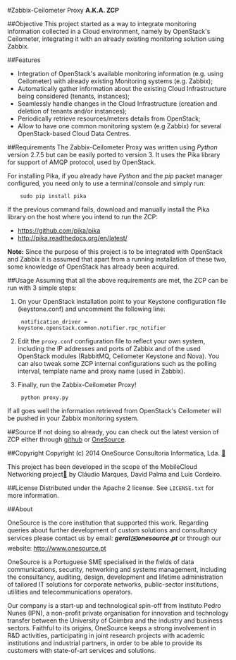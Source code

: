 #Zabbix-Ceilometer Proxy
**A.K.A. ZCP**

##Objective
This project started as a way to integrate monitoring information collected in a Cloud environment, namely by OpenStack's Ceilometer, integrating it with an already existing monitoring solution using Zabbix.

##Features
* Integration of OpenStack's available monitoring information (e.g. using Ceilometer) with already existing Monitoring systems (e.g. Zabbix);
* Automatically gather information about the existing Cloud Infrastructure being considered (tenants, instances);
* Seamlessly handle changes in the Cloud Infrastructure (creation and deletion of tenants and/or instances);
* Periodically retrieve resources/meters details from OpenStack;
* Allow to have one common monitoring system (e.g Zabbix) for several OpenStack-based Cloud Data Centres.

##Requirements
The Zabbix-Ceilometer Proxy was written using _Python_ version 2.7.5 but can be easily ported to version 3. It uses the Pika library for support of AMQP protocol, used by OpenStack.

For installing Pika, if you already have _Python_ and the _pip_ packet manager configured, you need only to use a terminal/console and simply run:

		sudo pip install pika

If the previous command fails, download and manually install the Pika library on the host where you intend to run the ZCP:

* https://github.com/pika/pika
* http://pika.readthedocs.org/en/latest/

**Note:** Since the purpose of this project is to be integrated with OpenStack and Zabbix it is assumed that apart from a running installation of these two, some knowledge of OpenStack has already been acquired.

##Usage
Assuming that all the above requirements are met, the ZCP can be run with 3 simple steps:

1. On your OpenStack installation point to your Keystone configuration file (keystone.conf) and uncomment the following line:

		notification_driver = keystone.openstack.common.notifier.rpc_notifier

2. Edit the `proxy.conf` configuration file to reflect your own system, including the IP addresses and ports of Zabbix and of the used OpenStack modules (RabbitMQ, Ceilometer Keystone and Nova). You can also tweak some ZCP internal configurations such as the polling interval, template name and proxy name (used in Zabbix).

3. Finally, run the Zabbix-Ceilometer Proxy!

		python proxy.py

If all goes well the information retrieved from OpenStack's Ceilometer will be pushed in your Zabbix monitoring system.

##Source
If not doing so already, you can check out the latest version of ZCP either through [github](https://github.com/OneSourceConsult/ZabbixCeilometer-Proxy) or [OneSource](www.onesource.pt).

##Copyright
Copyright (c) 2014 OneSource Consultoria Informatica, Lda. [🔗](http://www.onesource.pt)

This project has been developed in the scope of the MobileCloud Networking project[🔗](http://mobile-cloud-networking.eu) by Cláudio Marques, David Palma and Luis Cordeiro.

##License
Distributed under the Apache 2 license. See ``LICENSE.txt`` for more information.

##About

OneSource is the core institution that supported this work. Regarding queries about further development of custom solutions and consultancy services please contact us by email: **_geral✉️onesource.pt_** or through our website: <http://www.onesource.pt>

OneSource is a Portuguese SME specialised in the fields of data communications, security, networking and systems management, including the consultancy, auditing, design, development and lifetime administration of tailored IT solutions for corporate networks, public-sector institutions, utilities and telecommunications operators.

Our company is a start-up and technological spin-off from Instituto Pedro Nunes (IPN), a non-profit private organisation for innovation and technology transfer between the University of Coimbra and the industry and business sectors. Faithful to its origins, OneSource keeps a strong involvement in R&D activities, participating in joint research projects with academic institutions and industrial partners, in order to be able to provide its customers with state-of-art services and solutions.
